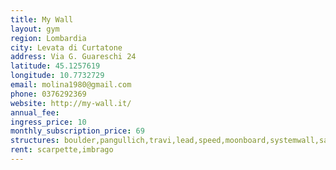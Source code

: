 ```yaml
---
title: My Wall
layout: gym
region: Lombardia
city: Levata di Curtatone
address: Via G. Guareschi 24
latitude: 45.1257619
longitude: 10.7732729
email: molina1980@gmail.com
phone: 0376292369
website: http://my-wall.it/
annual_fee: 
ingress_price: 10
monthly_subscription_price: 69
structures: boulder,pangullich,travi,lead,speed,moonboard,systemwall,salapesi
rent: scarpette,imbrago
---
```


